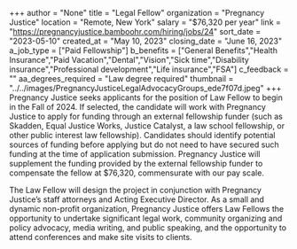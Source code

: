 +++
author = "None"
title = "Legal Fellow"
organization = "Pregnancy Justice"
location = "Remote, New York"
salary = "$76,320 per year"
link = "https://pregnancyjustice.bamboohr.com/hiring/jobs/24"
sort_date = "2023-05-10"
created_at = "May 10, 2023"
closing_date = "June 16, 2023"
a_job_type = ["Paid Fellowship"]
b_benefits = ["General Benefits","Health Insurance","Paid Vacation","Dental","Vision","Sick time","Disability insurance","Professional development","Life insurance","FSA"]
c_feedback = ""
aa_degrees_required = "Law degree required"
thumbnail = "../../images/PregnancyJusticeLegalAdvocacyGroups_ede7f07d.jpeg"
+++
Pregnancy Justice seeks applicants for the position of Law Fellow to begin in the Fall of 2024. If selected, the candidate will work with Pregnancy Justice to apply for funding through an external fellowship funder (such as Skadden, Equal Justice Works, Justice Catalyst, a law school fellowship, or other public interest law fellowship). Candidates should identify potential sources of funding before applying but do not need to have secured such funding at the time of application submission. Pregnancy Justice will supplement the funding provided by the external fellowship funder to compensate the fellow at $76,320, commensurate with our pay scale.

The Law Fellow will design the project in conjunction with Pregnancy Justice’s staff attorneys and Acting Executive Director. As a small and dynamic non-profit organization, Pregnancy Justice offers Law Fellows the opportunity to undertake significant legal work, community organizing and policy advocacy, media writing, and public speaking, and the opportunity to attend conferences and make site visits to clients.
